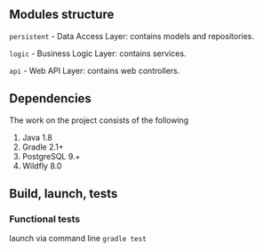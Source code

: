 ## Modules structure

`persistent` - Data Access Layer: contains models and repositories.

`logic` - Business Logic Layer: contains services.

`api` - Web API Layer: contains web controllers.

## Dependencies

The work on the project consists of the following

1. Java 1.8
1. Gradle 2.1+
1. PostgreSQL 9.+
1. Wildfly 8.0

## Build, launch, tests

### Functional tests

launch via command line `gradle test`